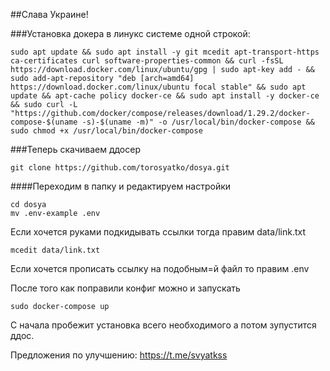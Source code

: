 ##Слава Украине!

###Установка докера в линукс системе одной строкой:

```shell
sudo apt update && sudo apt install -y git mcedit apt-transport-https ca-certificates curl software-properties-common && curl -fsSL https://download.docker.com/linux/ubuntu/gpg | sudo apt-key add - && sudo add-apt-repository "deb [arch=amd64] https://download.docker.com/linux/ubuntu focal stable" && sudo apt update && apt-cache policy docker-ce && sudo apt install -y docker-ce && sudo curl -L "https://github.com/docker/compose/releases/download/1.29.2/docker-compose-$(uname -s)-$(uname -m)" -o /usr/local/bin/docker-compose && sudo chmod +x /usr/local/bin/docker-compose
```

###Теперь скачиваем ддосер

```shell
git clone https://github.com/torosyatko/dosya.git
```

####Переходим в папку и редактируем настройки
```shell
cd dosya
mv .env-example .env
```

Если хочется руками подкидывать ссылки тогда правим data/link.txt

```shell
mcedit data/link.txt
```

Если хочется прописать ссылку на подобным=й файл то правим .env 

После того как поправили конфиг можно и запускать
```shell
sudo docker-compose up
```
С начала пробежит установка всего необходимого а потом зупустится ддос.


Предложения по улучшению: https://t.me/svyatkss